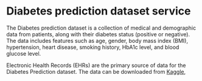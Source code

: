 # Diabetes prediction dataset service
The Diabetes prediction dataset is a collection of medical and demographic data from patients, along with their diabetes status (positive or negative). The data includes features such as age, gender, body mass index (BMI), hypertension, heart disease, smoking history, HbA1c level, and blood glucose level. 

Electronic Health Records (EHRs) are the primary source of data for the Diabetes Prediction dataset. The data can be downloaded from [Kaggle](https://www.kaggle.com/datasets/iammustafatz/diabetes-prediction-dataset/data),

